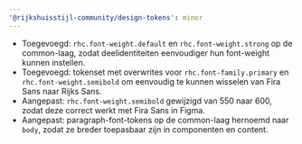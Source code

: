 ```yaml
---
'@rijkshuisstijl-community/design-tokens': minor
---
```


- Toegevoegd: `rhc.font-weight.default` en `rhc.font-weight.strong` op de common-laag, zodat deelidentiteiten eenvoudiger hun font-weight kunnen instellen.
- Toegevoegd: tokenset met overwrites voor `rhc.font-family.primary` en `rhc.font-weight.semibold` om eenvoudig te kunnen wisselen van Fira Sans naar Rijks Sans.
- Aangepast: `rhc.font-weight.semibold` gewijzigd van 550 naar 600, zodat deze correct werkt met Fira Sans in Figma.
- Aangepast: paragraph-font-tokens op de common-laag hernoemd naar `body`, zodat ze breder toepasbaar zijn in componenten en content.
